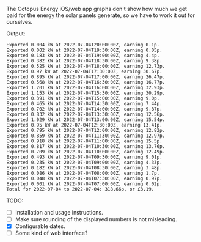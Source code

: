 The Octopus Energy iOS/web app graphs don't show how much we get paid for the energy the solar panels generate, so we have to work it out for ourselves.

Output:

```shell
Exported 0.004 kW at 2022-07-04T20:00:00Z, earning 0.1p.
Exported 0.002 kW at 2022-07-04T19:30:00Z, earning 0.05p.
Exported 0.183 kW at 2022-07-04T19:00:00Z, earning 4.4p.
Exported 0.382 kW at 2022-07-04T18:30:00Z, earning 9.38p.
Exported 0.525 kW at 2022-07-04T18:00:00Z, earning 12.73p.
Exported 0.97 kW at 2022-07-04T17:30:00Z, earning 30.67p.
Exported 0.895 kW at 2022-07-04T17:00:00Z, earning 26.47p.
Exported 0.568 kW at 2022-07-04T16:30:00Z, earning 16.77p.
Exported 1.201 kW at 2022-07-04T16:00:00Z, earning 32.93p.
Exported 1.153 kW at 2022-07-04T15:30:00Z, earning 30.29p.
Exported 0.391 kW at 2022-07-04T15:00:00Z, earning 9.0p.
Exported 0.465 kW at 2022-07-04T14:30:00Z, earning 7.44p.
Exported 0.702 kW at 2022-07-04T14:00:00Z, earning 9.87p.
Exported 0.832 kW at 2022-07-04T13:30:00Z, earning 12.56p.
Exported 1.029 kW at 2022-07-04T13:00:00Z, earning 15.54p.
Exported 0.95 kW at 2022-07-04T12:30:00Z, earning 13.41p.
Exported 0.795 kW at 2022-07-04T12:00:00Z, earning 12.82p.
Exported 0.859 kW at 2022-07-04T11:30:00Z, earning 12.97p.
Exported 0.918 kW at 2022-07-04T11:00:00Z, earning 15.5p.
Exported 0.817 kW at 2022-07-04T10:30:00Z, earning 13.76p.
Exported 0.709 kW at 2022-07-04T10:00:00Z, earning 12.49p.
Exported 0.493 kW at 2022-07-04T09:30:00Z, earning 9.01p.
Exported 0.235 kW at 2022-07-04T09:00:00Z, earning 4.33p.
Exported 0.182 kW at 2022-07-04T08:30:00Z, earning 3.48p.
Exported 0.086 kW at 2022-07-04T08:00:00Z, earning 1.7p.
Exported 0.048 kW at 2022-07-04T07:30:00Z, earning 0.97p.
Exported 0.001 kW at 2022-07-04T07:00:00Z, earning 0.02p.
Total for 2022-07-04 to 2022-07-04: 318.66p, or £3.19.
```

TODO:

- [ ] Installation and usage instructions.
- [ ] Make sure rounding of the displayed numbers is not misleading.
- [x] Configurable dates.
- [ ] Some kind of web interface?
